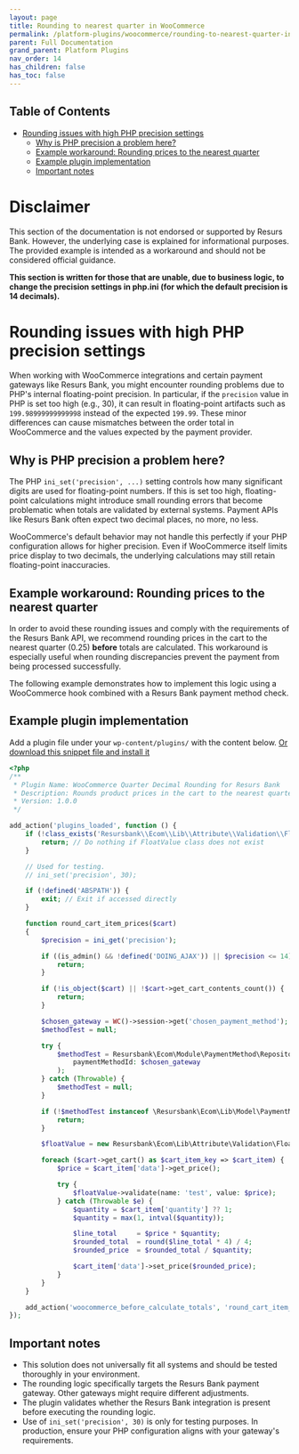 ```yaml
---
layout: page
title: Rounding to nearest quarter in WooCommerce
permalink: /platform-plugins/woocommerce/rounding-to-nearest-quarter-in-woocommerce
parent: Full Documentation
grand_parent: Platform Plugins
nav_order: 14
has_children: false
has_toc: false
---
```


## Table of Contents

* [Rounding issues with high PHP precision settings](#rounding-issues-with-high-php-precision-settings)
    * [Why is PHP precision a problem here?](#why-is-php-precision-a-problem-here)
    * [Example workaround: Rounding prices to the nearest quarter](#example-workaround-rounding-prices-to-the-nearest-quarter)
    * [Example plugin implementation](#example-plugin-implementation)
    * [Important notes](#important-notes)

# Disclaimer

This section of the documentation is not endorsed or supported by Resurs Bank. However, the underlying case is explained
for informational purposes. The provided example is intended as a workaround and should not be considered official
guidance.

**This section is written for those that are unable, due to business logic, to change the precision settings
in php.ini (for which the default precision is 14 decimals).**

# Rounding issues with high PHP precision settings

When working with WooCommerce integrations and certain payment gateways like Resurs Bank, you might encounter rounding
problems due to PHP's internal floating-point precision. In particular, if the `precision` value in PHP is set too
high (e.g., 30), it can result in floating-point artifacts such as `199.98999999999998` instead of the
expected `199.99`. These minor differences can cause mismatches between the order total in WooCommerce and the values
expected by the payment provider.

## Why is PHP precision a problem here?

The PHP `ini_set('precision', ...)` setting controls how many significant digits are used for floating-point numbers. If
this is set too high, floating-point calculations might introduce small rounding errors that become problematic when
totals are validated by external systems. Payment APIs like Resurs Bank often expect two decimal places, no more, no
less.

WooCommerce's default behavior may not handle this perfectly if your PHP configuration allows for higher precision. Even
if WooCommerce itself limits price display to two decimals, the underlying calculations may still retain floating-point
inaccuracies.

## Example workaround: Rounding prices to the nearest quarter

In order to avoid these rounding issues and comply with the requirements of the Resurs Bank API, we recommend rounding
prices in the cart to the nearest quarter (0.25) **before** totals are calculated. This workaround is especially useful
when rounding discrepancies prevent the payment from being processed successfully.

The following example demonstrates how to implement this logic using a WooCommerce hook combined with a Resurs Bank
payment method check.

## Example plugin implementation

Add a plugin file under your `wp-content/plugins/` with the content below.
[Or download this snippet file and install it](nearest-quarter.php)

```php
<?php
/**
 * Plugin Name: WooCommerce Quarter Decimal Rounding for Resurs Bank
 * Description: Rounds product prices in the cart to the nearest quarter (0.25) before totals are calculated.
 * Version: 1.0.0
 */

add_action('plugins_loaded', function () {
    if (!class_exists('Resursbank\\Ecom\\Lib\\Attribute\\Validation\\FloatValue')) {
        return; // Do nothing if FloatValue class does not exist
    }

    // Used for testing.
    // ini_set('precision', 30);

    if (!defined('ABSPATH')) {
        exit; // Exit if accessed directly
    }

    function round_cart_item_prices($cart)
    {
        $precision = ini_get('precision');

        if ((is_admin() && !defined('DOING_AJAX')) || $precision <= 14) {
            return;
        }

        if (!is_object($cart) || !$cart->get_cart_contents_count()) {
            return;
        }

        $chosen_gateway = WC()->session->get('chosen_payment_method');
        $methodTest = null;

        try {
            $methodTest = Resursbank\Ecom\Module\PaymentMethod\Repository::getById(
                paymentMethodId: $chosen_gateway
            );
        } catch (Throwable) {
            $methodTest = null;
        }

        if (!$methodTest instanceof \Resursbank\Ecom\Lib\Model\PaymentMethod) {
            return;
        }

        $floatValue = new Resursbank\Ecom\Lib\Attribute\Validation\FloatValue();

        foreach ($cart->get_cart() as $cart_item_key => $cart_item) {
            $price = $cart_item['data']->get_price();

            try {
                $floatValue->validate(name: 'test', value: $price);
            } catch (Throwable $e) {
                $quantity = $cart_item['quantity'] ?? 1;
                $quantity = max(1, intval($quantity));

                $line_total     = $price * $quantity;
                $rounded_total  = round($line_total * 4) / 4;
                $rounded_price  = $rounded_total / $quantity;

                $cart_item['data']->set_price($rounded_price);
            }
        }
    }

    add_action('woocommerce_before_calculate_totals', 'round_cart_item_prices', 20, 1);
});
```

## Important notes

- This solution does not universally fit all systems and should be tested thoroughly in your environment.
- The rounding logic specifically targets the Resurs Bank payment gateway. Other gateways might require different
  adjustments.
- The plugin validates whether the Resurs Bank integration is present before executing the rounding logic.
- Use of `ini_set('precision', 30)` is only for testing purposes. In production, ensure your PHP configuration aligns
  with your gateway's requirements.
